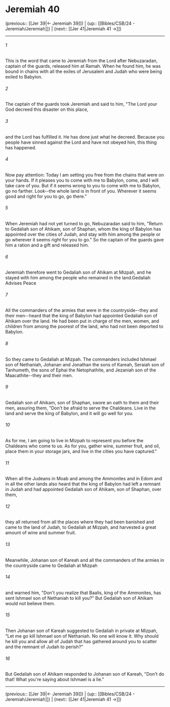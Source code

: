 # Jeremiah 40

(previous:: [[Jer 39|← Jeremiah 39]]) | (up:: [[Bibles/CSB/24 - Jeremiah/Jeremiah]]) | (next:: [[Jer 41|Jeremiah 41 →]])

***


###### 1 
This is the word that came to Jeremiah from the Lord after Nebuzaradan, captain of the guards, released him at Ramah. When he found him, he was bound in chains with all the exiles of Jerusalem and Judah who were being exiled to Babylon. 

###### 2 
The captain of the guards took Jeremiah and said to him, "The Lord your God decreed this disaster on this place, 

###### 3 
and the Lord has fulfilled it. He has done just what he decreed. Because you people have sinned against the Lord and have not obeyed him, this thing has happened. 

###### 4 
Now pay attention: Today I am setting you free from the chains that were on your hands. If it pleases you to come with me to Babylon, come, and I will take care of you. But if it seems wrong to you to come with me to Babylon, go no farther. Look--the whole land is in front of you. Wherever it seems good and right for you to go, go there." 

###### 5 
When Jeremiah had not yet turned to go, Nebuzaradan said to him, "Return to Gedaliah son of Ahikam, son of Shaphan, whom the king of Babylon has appointed over the cities of Judah, and stay with him among the people or go wherever it seems right for you to go." So the captain of the guards gave him a ration and a gift and released him. 

###### 6 
Jeremiah therefore went to Gedaliah son of Ahikam at Mizpah, and he stayed with him among the people who remained in the land.Gedaliah Advises Peace 

###### 7 
All the commanders of the armies that were in the countryside--they and their men--heard that the king of Babylon had appointed Gedaliah son of Ahikam over the land. He had been put in charge of the men, women, and children from among the poorest of the land, who had not been deported to Babylon. 

###### 8 
So they came to Gedaliah at Mizpah. The commanders included Ishmael son of Nethaniah, Johanan and Jonathan the sons of Kareah, Seraiah son of Tanhumeth, the sons of Ephai the Netophathite, and Jezaniah son of the Maacathite--they and their men. 

###### 9 
Gedaliah son of Ahikam, son of Shaphan, swore an oath to them and their men, assuring them, "Don't be afraid to serve the Chaldeans. Live in the land and serve the king of Babylon, and it will go well for you. 

###### 10 
As for me, I am going to live in Mizpah to represent you before the Chaldeans who come to us. As for you, gather wine, summer fruit, and oil, place them in your storage jars, and live in the cities you have captured." 

###### 11 
When all the Judeans in Moab and among the Ammonites and in Edom and in all the other lands also heard that the king of Babylon had left a remnant in Judah and had appointed Gedaliah son of Ahikam, son of Shaphan, over them, 

###### 12 
they all returned from all the places where they had been banished and came to the land of Judah, to Gedaliah at Mizpah, and harvested a great amount of wine and summer fruit. 

###### 13 
Meanwhile, Johanan son of Kareah and all the commanders of the armies in the countryside came to Gedaliah at Mizpah 

###### 14 
and warned him, "Don't you realize that Baalis, king of the Ammonites, has sent Ishmael son of Nethaniah to kill you?" But Gedaliah son of Ahikam would not believe them. 

###### 15 
Then Johanan son of Kareah suggested to Gedaliah in private at Mizpah, "Let me go kill Ishmael son of Nethaniah. No one will know it. Why should he kill you and allow all of Judah that has gathered around you to scatter and the remnant of Judah to perish?" 

###### 16 
But Gedaliah son of Ahikam responded to Johanan son of Kareah, "Don't do that! What you're saying about Ishmael is a lie."

***

(previous:: [[Jer 39|← Jeremiah 39]]) | (up:: [[Bibles/CSB/24 - Jeremiah/Jeremiah]]) | (next:: [[Jer 41|Jeremiah 41 →]])
